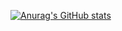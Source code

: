 [![Anurag's GitHub stats](https://github-readme-stats.vercel.app/api?username=erikthekim)](https://github.com/anuraghazra/github-readme-stats)
